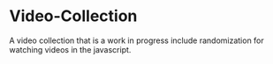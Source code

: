 # Video-Collection
A video collection that is a work in progress include randomization for watching videos in the javascript.
